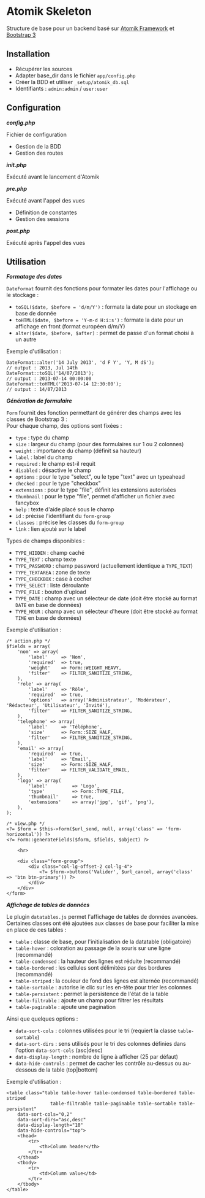 Atomik Skeleton
===============
Structure de base pour un backend basé sur [Atomik Framework](http://atomikframework.com/) et [Bootstrap 3](getbootstrap.com)

Installation
------------
- Récupérer les sources
- Adapter base_dir dans le fichier `app/config.php`
- Créer la BDD et utiliser `_setup/atomik_db.sql`
- Identifiants : `admin:admin` / `user:user`

Configuration
-------------
***config.php***

Fichier de configuration
- Gestion de la BDD
- Gestion des routes

***init.php***

Exécuté avant le lancement d'Atomik

***pre.php***

Exécuté avant l'appel des vues
- Définition de constantes
- Gestion des sessions

***post.php***

Exécuté après l'appel des vues

Utilisation
-----------
***Formatage des dates***

`DateFormat` fournit des fonctions pour formater les dates pour l'affichage ou le stockage :
- `toSQL($date, $before = 'd/m/Y')`		: formate la date pour un stockage en base de donnée
- `toHTML($date, $before = 'Y-m-d H:i:s')`	: formate la date pour un affichage en front (format européen d/m/Y)
- `alter($date, $before, $after)`		: permet de passe d'un format choisi à un autre

Exemple d'utilisation :
```
DateFormat::alter('14 July 2013', 'd F Y', 'Y, M dS');
// output : 2013, Jul 14th
DateFormat::toSQL('14/07/2013'); 
// output : 2013-07-14 00:00:00
DateFormat::toHTML('2013-07-14 12:30:00'); 
// output : 14/07/2013
```

***Génération de formulaire***

`Form` fournit des fonction permettant de générer des champs avec les classes de Bootstrap 3 : <br>
Pour chaque champ, des options sont fixées :<br>
- `type`        : type du champ 
- `size`        : largeur du champ (pour des formulaires sur 1 ou 2 colonnes)
- `weight`      : importance du champ (définit sa hauteur)
- `label`       : label du champ
- `required`    : le champ est-il requit
- `disabled`    : désactive le champ
- `options`     : pour le type "select", ou le type "text" avec un typeahead
- `checked`     : pour le type "checkbox"
- `extensions`  : pour le type "file", définit les extensions autorisées
- `thumbnail`   : pour le type "file", permet d'afficher un fichier avec fancybox
- `help`        : texte d'aide placé sous le champ
- `id`          : précise l'identifiant du `form-group`
- `classes`     : précise les classes du `form-group`
- `link`        : lien ajouté sur le label 

Types de champs disponibles : <br>
- `TYPE_HIDDEN`     : champ caché
- `TYPE_TEXT`       : champ texte
- `TYPE_PASSWORD`   : champ password (actuellement identique a `TYPE_TEXT`)
- `TYPE_TEXTAREA`   : zone de texte
- `TYPE_CHECKBOX`   : case à cocher
- `TYPE_SELECT`     : liste déroulante
- `TYPE_FILE`       : bouton d'upload
- `TYPE_DATE`       : champ avec un sélecteur de date (doit être stocké au format `DATE` en base de données)
- `TYPE_HOUR`       : champ avec un sélecteur d'heure (doit être stocké au format `TIME` en base de données)

Exemple d'utilisation :
```
/* action.php */
$fields = array(
    'nom' => array(
        'label'     => 'Nom',
        'required'  => true,
        'weight'    => Form::WEIGHT_HEAVY,
        'filter'    => FILTER_SANITIZE_STRING,
    ),
    'role' => array(
        'label'     => 'Rôle',
        'required'  => true,
        'options'   => array('Administrateur', 'Modérateur', 'Rédacteur', 'Utilisateur', 'Invité'),
        'filter'    => FILTER_SANITIZE_STRING,
    ),
    'telephone' => array(
        'label'     => 'Téléphone',
        'size'	   	=> Form::SIZE_HALF,
        'filter'    => FILTER_SANITIZE_STRING,
    ),
    'email' => array(
        'required'  => true,
      	'label'     => 'Email',
        'size'	    => Form::SIZE_HALF,
        'filter'    => FILTER_VALIDATE_EMAIL,
    ),
    'logo' => array(
        'label'         => 'Logo',
        'type'          => Form::TYPE_FILE,
        'thumbnail'     => true,
        'extensions'    => array('jpg', 'gif', 'png'),
    ),
);
```
```
/* view.php */
<?= $form = $this->form($url_send, null, array('class' => 'form-horizontal')) ?>
<?= Form::generateFields($form, $fields, $object) ?>

	<hr>
	
	<div class="form-group">
		<div class="col-lg-offset-2 col-lg-4">
			<?= $form->buttons('Valider', $url_cancel, array('class' => 'btn btn-primary')) ?>
		</div>
	</div>
</form>
```

***Affichage de tables de données***

Le plugin `datatables.js` permet l'affichage de tables de données avancées.<br>
Certaines classes ont été ajoutées aux classes de base pour faciliter la mise en place de ces tables :
- `table`		: classe de base, pour l'initialisation de la datatable (obligatoire)
- `table-hover`		: coloration au passage de la souris sur une ligne (recommandé)
- `table-condensed`	: la hauteur des lignes est réduite (recommandé)
- `table-bordered`	: les cellules sont délimitées par des bordures (recommandé)
- `table-striped`	: la couleur de fond des lignes est alternée (recommandé)
- `table-sortable`	: autorise le clic sur les en-tête pour trier les colonnes
- `table-persistent`	: permet la persistence de l'état de la table
- `table-filtrable`	: ajoute un champ pour filtrer les résultats
- `table-paginable`	: ajoute une pagination

Ainsi que quelques options :
- `data-sort-cols`  	: colonnes utilisées pour le tri (requiert la classe `table-sortable`)
- `data-sort-dirs`     	: sens utilisés pour le tri des colonnes définies dans l'option `data-sort-cols` (asc|desc)
- `data-display-length` : nombre de ligne à afficher (25 par défaut)
- `data-hide-controls`	: permet de cacher les contrôle au-dessus ou au-dessous de la table (top|bottom) 

Exemple d'utilisation :
```
<table class="table table-hover table-condensed table-bordered table-striped 
				table-filtrable table-paginable table-sortable table-persistent" 
	data-sort-cols="0,2" 
	data-sort-dirs="asc,desc" 
	data-display-length="10"
    data-hide-controls="top">
	<thead>
		<tr>
			<th>Column header</th>
		</tr>
	</thead>
	<tbody>
		<tr>
			<td>Column value</td>
		</tr>
	</tbody>
</table>
```
